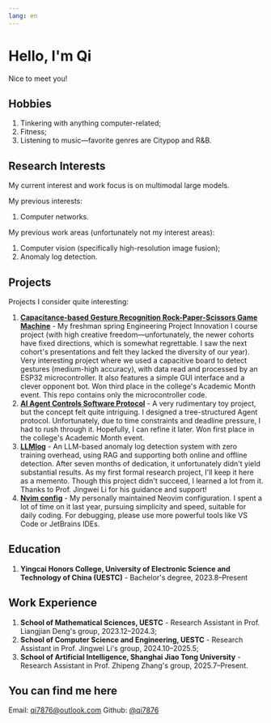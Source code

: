 ```yaml
---
lang: en
---
```


# Hello, I'm Qi

Nice to meet you!

## Hobbies

1. Tinkering with anything computer-related;
1. Fitness;
1. Listening to music—favorite genres are Citypop and R&B.

## Research Interests

My current interest and work focus is on multimodal large models.

My previous interests:

1. Computer networks.

My previous work areas (unfortunately not my interest areas):

1. Computer vision (specifically high-resolution image fusion);
1. Anomaly log detection.

## Projects

Projects I consider quite interesting:

1. **[Capacitance-based Gesture Recognition Rock-Paper-Scissors Game Machine](https://github.com/qi7876/EPI-2024-Spring)** - My freshman spring Engineering Project Innovation I course project (with high creative freedom—unfortunately, the newer cohorts have fixed directions, which is somewhat regrettable. I saw the next cohort's presentations and felt they lacked the diversity of our year). Very interesting project where we used a capacitive board to detect gestures (medium-high accuracy), with data read and processed by an ESP32 microcontroller. It also features a simple GUI interface and a clever opponent bot. Won third place in the college's Academic Month event. This repo contains only the microcontroller code.
1. **[AI Agent Controls Software Protocol](https://github.com/qi7876/AACSP)** - A very rudimentary toy project, but the concept felt quite intriguing. I designed a tree-structured Agent protocol. Unfortunately, due to time constraints and deadline pressure, I had to rush through it. Hopefully, I can refine it later. Won first place in the college's Academic Month event.
1. **[LLMlog](https://github.com/qi7876/llm-log)** - An LLM-based anomaly log detection system with zero training overhead, using RAG and supporting both online and offline detection. After seven months of dedication, it unfortunately didn't yield substantial results. As my first formal research project, I'll keep it here as a memento. Though this project didn't succeed, I learned a lot from it. Thanks to Prof. Jingwei Li for his guidance and support!
1. **[Nvim config](https://github.com/qi7876/nvim-config)** - My personally maintained Neovim configuration. I spent a lot of time on it last year, pursuing simplicity and speed, suitable for daily coding. For debugging, please use more powerful tools like VS Code or JetBrains IDEs.

## Education

1. **Yingcai Honors College, University of Electronic Science and Technology of China (UESTC)** - Bachelor's degree, 2023.8–Present

## Work Experience

1. **School of Mathematical Sciences, UESTC** - Research Assistant in Prof. Liangjian Deng's group, 2023.12–2024.3;
1. **School of Computer Science and Engineering, UESTC** - Research Assistant in Prof. Jingwei Li's group, 2024.10–2025.5;
1. **School of Artificial Intelligence, Shanghai Jiao Tong University** - Research Assistant in Prof. Zhipeng Zhang's group, 2025.7–Present.

## You can find me here

Email: <qi7876@outlook.com>
Github: [@qi7876](https://github.com/qi7876)
